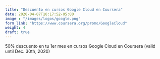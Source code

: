 ```yaml
---
title: "Descuento en cursos Google Cloud en Coursera"
date: 2020-04-07T10:17:52-05:00
image : "/images/logos/google.png"
form_link: "https://www.coursera.org/promo/GoogleCloud"
weight: 4
draft: true
---
```


50% descuento en tu 1er mes en cursos Google Cloud en Coursera (valid until Dec. 30th, 2020)
